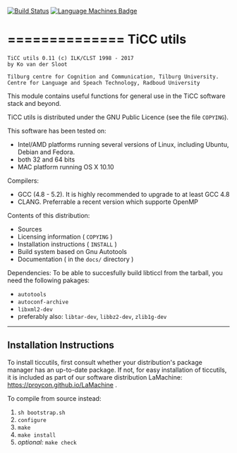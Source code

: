 [![Build Status](https://travis-ci.org/LanguageMachines/ticcutils.svg?branch=master)](https://travis-ci.org/LanguageMachines/ticcutils) [![Language Machines Badge](http://applejack.science.ru.nl/lamabadge.php/ticcutils)](http://applejack.science.ru.nl/languagemachines/)

==============
TiCC utils
==============

    TiCC utils 0.11 (c) ILK/CLST 1998 - 2017
    by Ko van der Sloot

    Tilburg centre for Cognition and Communication, Tilburg University.
    Centre for Language and Speach Technology, Radboud University

This module contains useful functions for general use in the TiCC software
stack and beyond.

TiCC utils is distributed under the GNU Public Licence (see the file ``COPYING``).

This software has been tested on:
- Intel/AMD platforms running several versions of Linux, including Ubuntu,
  Debian and Fedora.
- both 32 and 64 bits
- MAC platform running OS X 10.10

Compilers:
- GCC (4.8 - 5.2). It is highly recommended to upgrade to at least GCC 4.8
- CLANG. Preferrable a recent version which supporte OpenMP

Contents of this distribution:
- Sources
- Licensing information ( ``COPYING`` )
- Installation instructions ( ``INSTALL`` )
- Build system based on Gnu Autotools
- Documentation ( in the ``docs/`` directory )

Dependencies:
To be able to succesfully build libticcl from the tarball, you need the
following pakages:
- ``autotools``
- ``autoconf-archive``
- ``libxml2-dev``
- preferably also: ``libtar-dev``, ``libbz2-dev``, ``zlib1g-dev``

--------------------------------
Installation Instructions
--------------------------------

To install ticcutils, first consult whether your distribution's package manager
has an up-to-date package.  If not, for easy installation of ticcutils, it is
included as part of our software distribution LaMachine:
https://proycon.github.io/LaMachine .

To compile from source instead:
1. ``sh bootstrap.sh``
2. ``configure``
3. ``make``
4. ``make install``
5. *optional:* ``make check``
